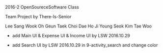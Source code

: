 2016-2 OpenSoureceSoftware Class

Team Project by There-Is-Senior

Lee Sang Wook
Oh Geun Taek
Choi Dae Ho
Ji Young Seok
Kim Tae Woo

* add Main UI & Expense UI & Income UI by LSW 2016.10.29

* add Search UI by LSW 2016.10.29 in 9-activity_search
  and change color
